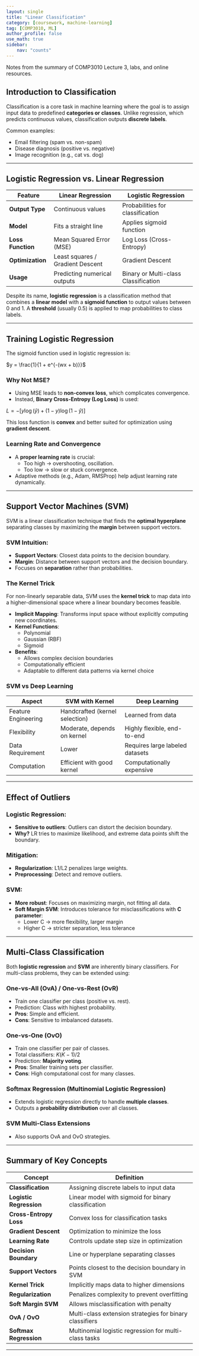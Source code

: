 ```yaml
---
layout: single
title: "Linear Classification"
category: [coursework, machine-learning]
tag: [COMP3010, ML]
author_profile: false
use_math: true
sidebar:
    nav: "counts"
---
```


Notes from the summary of COMP3010 Lecture 3, labs, and online resources.

## Introduction to Classification

Classification is a core task in machine learning where the goal is to assign input data to predefined **categories or classes**. Unlike regression, which predicts continuous values, classification outputs **discrete labels**.

Common examples:
- Email filtering (spam vs. non-spam)
- Disease diagnosis (positive vs. negative)
- Image recognition (e.g., cat vs. dog)

---

## Logistic Regression vs. Linear Regression

| Feature             | Linear Regression               | Logistic Regression                |
|---------------------|----------------------------------|------------------------------------|
| **Output Type**     | Continuous values               | Probabilities for classification   |
| **Model**           | Fits a straight line            | Applies sigmoid function           |
| **Loss Function**   | Mean Squared Error (MSE)        | Log Loss (Cross-Entropy)           |
| **Optimization**    | Least squares / Gradient Descent| Gradient Descent                   |
| **Usage**           | Predicting numerical outputs    | Binary or Multi-class Classification |

Despite its name, **logistic regression** is a classification method that combines a **linear model** with a **sigmoid function** to output values between 0 and 1. A **threshold** (usually 0.5) is applied to map probabilities to class labels.

---

## Training Logistic Regression

The sigmoid function used in logistic regression is:

$y = \frac{1}{1 + e^{-(wx + b)}}$

### Why Not MSE?
- Using MSE leads to **non-convex loss**, which complicates convergence.
- Instead, **Binary Cross-Entropy (Log Loss)** is used:

$L = - \left[ y \log(\hat{y}) + (1 - y) \log(1 - \hat{y}) \right]$

This loss function is **convex** and better suited for optimization using **gradient descent**.

### Learning Rate and Convergence
- A **proper learning rate** is crucial:
  - Too high → overshooting, oscillation.
  - Too low → slow or stuck convergence.
- Adaptive methods (e.g., Adam, RMSProp) help adjust learning rate dynamically.

---

## Support Vector Machines (SVM)

SVM is a linear classification technique that finds the **optimal hyperplane** separating classes by maximizing the **margin** between support vectors.

### SVM Intuition:
- **Support Vectors**: Closest data points to the decision boundary.
- **Margin**: Distance between support vectors and the decision boundary.
- Focuses on **separation** rather than probabilities.

### The Kernel Trick
For non-linearly separable data, SVM uses the **kernel trick** to map data into a higher-dimensional space where a linear boundary becomes feasible.

- **Implicit Mapping**: Transforms input space without explicitly computing new coordinates.
- **Kernel Functions**:
  - Polynomial
  - Gaussian (RBF)
  - Sigmoid
- **Benefits**:
  - Allows complex decision boundaries
  - Computationally efficient
  - Adaptable to different data patterns via kernel choice

### SVM vs Deep Learning

| Aspect              | SVM with Kernel                  | Deep Learning                      |
|---------------------|----------------------------------|------------------------------------|
| Feature Engineering | Handcrafted (kernel selection)  | Learned from data                  |
| Flexibility         | Moderate, depends on kernel     | Highly flexible, end-to-end        |
| Data Requirement    | Lower                           | Requires large labeled datasets    |
| Computation         | Efficient with good kernel      | Computationally expensive          |

---

## Effect of Outliers

### Logistic Regression:
- **Sensitive to outliers**: Outliers can distort the decision boundary.
- **Why?** LR tries to maximize likelihood, and extreme data points shift the boundary.

### Mitigation:
- **Regularization**: L1/L2 penalizes large weights.
- **Preprocessing**: Detect and remove outliers.

### SVM:
- **More robust**: Focuses on maximizing margin, not fitting all data.
- **Soft Margin SVM**: Introduces tolerance for misclassifications with **C parameter**:
  - Lower C → more flexibility, larger margin
  - Higher C → stricter separation, less tolerance

---

## Multi-Class Classification

Both **logistic regression** and **SVM** are inherently binary classifiers. For multi-class problems, they can be extended using:

### One-vs-All (OvA) / One-vs-Rest (OvR)
- Train one classifier per class (positive vs. rest).
- Prediction: Class with highest probability.
- **Pros**: Simple and efficient.
- **Cons**: Sensitive to imbalanced datasets.

### One-vs-One (OvO)
- Train one classifier per pair of classes.
- Total classifiers: $K(K-1)/2$
- Prediction: **Majority voting**.
- **Pros**: Smaller training sets per classifier.
- **Cons**: High computational cost for many classes.

### Softmax Regression (Multinomial Logistic Regression)
- Extends logistic regression directly to handle **multiple classes**.
- Outputs a **probability distribution** over all classes.

### SVM Multi-Class Extensions
- Also supports OvA and OvO strategies.

---

## Summary of Key Concepts

| Concept               | Definition |
|------------------------|------------|
| **Classification**      | Assigning discrete labels to input data |
| **Logistic Regression** | Linear model with sigmoid for binary classification |
| **Cross-Entropy Loss**  | Convex loss for classification tasks |
| **Gradient Descent**    | Optimization to minimize the loss |
| **Learning Rate**       | Controls update step size in optimization |
| **Decision Boundary**   | Line or hyperplane separating classes |
| **Support Vectors**     | Points closest to the decision boundary in SVM |
| **Kernel Trick**        | Implicitly maps data to higher dimensions |
| **Regularization**      | Penalizes complexity to prevent overfitting |
| **Soft Margin SVM**     | Allows misclassification with penalty |
| **OvA / OvO**           | Multi-class extension strategies for binary classifiers |
| **Softmax Regression**  | Multinomial logistic regression for multi-class tasks |

---
